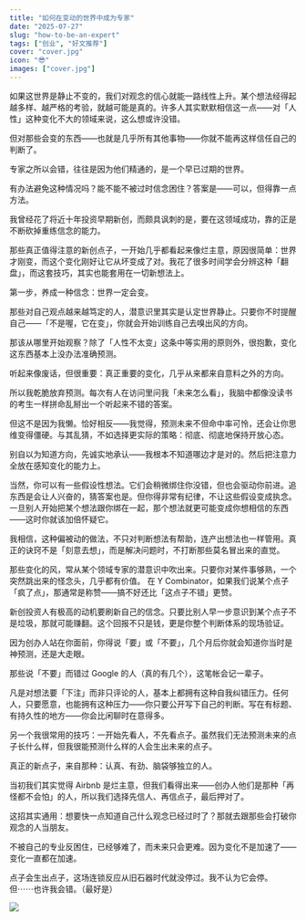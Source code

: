 ```yaml
---
title: "如何在变动的世界中成为专家"
date: "2025-07-27"
slug: "how-to-be-an-expert"
tags: ["创业", "好文推荐"]
cover: "cover.jpg"
icon: "😎"
images: ["cover.jpg"]
---
```

如果这世界是静止不变的，我们对观念的信心就能一路线性上升。某个想法经得起越多样、越严格的考验，就越可能是真的。许多人其实默默相信这一点——对「人性」这种变化不大的领域来说，这么想或许没错。



但对那些会变的东西——也就是几乎所有其他事物——你就不能再这样信任自己的判断了。



专家之所以会错，往往是因为他们精通的，是一个早已过期的世界。



有办法避免这种情况吗？能不能不被过时信念困住？答案是——可以，但得靠一点方法。



我曾经花了将近十年投资早期新创，而颇具讽刺的是，要在这领域成功，靠的正是不断砍掉重练信念的能力。



那些真正值得注意的新创点子，一开始几乎都看起来像烂主意，原因很简单：世界才刚变，而这个变化刚好让它从坏变成了对。我花了很多时间学会分辨这种「翻盘」，而这套技巧，其实也能套用在一切新想法上。



第一步，养成一种信念：世界一定会变。



那些对自己观点越来越笃定的人，潜意识里其实是认定世界静止。只要你不时提醒自己——「不是喔，它在变」，你就会开始训练自己去嗅出风的方向。



那该从哪里开始观察？除了「人性不太变」这条中等实用的原则外，很抱歉，变化这东西基本上没办法准确预测。



听起来像废话，但很重要：真正重要的变化，几乎从来都来自意料之外的方向。



所以我乾脆放弃预测。每次有人在访问里问我「未来怎么看」，我脑中都像没读书的考生一样拼命乱掰出一个听起来不错的答案。



但这不是因为我懒。恰好相反——我觉得，预测未来不但命中率可怜，还会让你思维变得僵硬。与其乱猜，不如选择更实际的策略：彻底、彻底地保持开放心态。



别自以为知道方向，先诚实地承认——我根本不知道哪边才是对的。然后把注意力全放在感知变化的能力上。



当然，你可以有一些假设性想法。它们会稍微绑住你没错，但也会驱动你前进。追东西是会让人兴奋的，猜答案也是。但你得非常有纪律，不让这些假设变成执念。
一旦别人开始把某个想法跟你绑在一起，那个想法就更可能变成你想相信的东西——这时你就该加倍怀疑它。



我相信，这种偏被动的做法，不只对判断想法有帮助，连产出想法也一样管用。真正的诀窍不是「刻意去想」，而是解决问题时，不打断那些莫名冒出来的直觉。



那些变化的风，常从某个领域专家的潜意识中吹出来。只要你对某件事够熟，一个突然跳出来的怪念头，几乎都有价值。
在 Y Combinator，如果我们说某个点子「疯了点」，那通常是称赞——搞不好还比「这点子不错」更赞。



新创投资人有极高的动机要刷新自己的信念。只要比别人早一步意识到某个点子不是垃圾，那就可能赚翻。这个回报不只是钱，更是你整个判断体系的现场验证。



因为创办人站在你面前，你得说「要」或「不要」，几个月后你就会知道你当时是神预测，还是大走眼。



那些说「不要」而错过 Google 的人（真的有几个），这笔帐会记一辈子。



凡是对想法要「下注」而非只评论的人，基本上都拥有这种自我纠错压力。任何人，只要愿意，也能拥有这种压力——你只要公开写下自己的判断。写在有标题、有持久性的地方——你会比闲聊时在意得多。



另一个我很常用的技巧：一开始先看人，不先看点子。虽然我们无法预测未来的点子长什么样，但我很能预测什么样的人会生出未来的点子。



真正的新点子，来自那种：认真、有劲、脑袋够独立的人。



当初我们其实觉得 Airbnb 是烂主意，但我们看得出来——创办人他们是那种「再怪都不会怕」的人，所以我们选择先信人、再信点子，最后押对了。



这招其实通用：想要快一点知道自己什么观念已经过时了？那就去跟那些会打破你观念的人当朋友。



不被自己的专业反困住，已经够难了，而未来只会更难。因为变化不是加速了——变化一直都在加速。



点子会生出点子，这场连锁反应从旧石器时代就没停过。我不认为它会停。
但⋯⋯也许我会错。（最好是）




![](https://prod-files-secure.s3.us-west-2.amazonaws.com/112d0858-5090-4d34-a606-b75eb8d65fd2/46476355-9cf3-4e99-9b7a-3531bc426380/1000202064.png?X-Amz-Algorithm=AWS4-HMAC-SHA256&X-Amz-Content-Sha256=UNSIGNED-PAYLOAD&X-Amz-Credential=ASIAZI2LB466RLA2SB7C%2F20250813%2Fus-west-2%2Fs3%2Faws4_request&X-Amz-Date=20250813T221346Z&X-Amz-Expires=3600&X-Amz-Security-Token=IQoJb3JpZ2luX2VjEO3%2F%2F%2F%2F%2F%2F%2F%2F%2F%2FwEaCXVzLXdlc3QtMiJHMEUCIE7Cs8q2HgncK46m%2BZeLdBROMXSbWZMVZzB7QDYjFAsMAiEAurzIvcy3xVDRtLCNVaQbriPrRj36jkzdSDhiw7DeMlcq%2FwMINhAAGgw2Mzc0MjMxODM4MDUiDJyx5k8RMlg0Rhlx8yrcA4uZRS68pV%2Fa%2FHLsjXxf5u%2BWRsMwbpbwHcxKooV9dPKKYu%2FVSdKZiYZysyB1xC7f2kq%2FDil3R5bFvm%2Fe2f%2BhI5lnh5U%2BfQdUEKc3h5eR6B0p9X3mJZ2dqgnP9KXjFN%2F1lb7Y%2BNu4j7eJ7DIaKxRObi8WDMprT52ev8aGPeTGokK3%2FFfGjMtqeKXItPAXu%2BC%2FPaUCVvxiTGAHjqVfhpIJhc21wmDbkSUVo7VxjhHsEUCfpVt9Lb2PmfYcafGuBWKQKeDrB8dspxoaDuYv3s4vyK3St%2FuAj4QSwax393tFUMMpK1bd4eaKEM1Z0pWZhdFJPEuVsJk7kKHrzrL2t4uEYStnf7UK2TPKtAAfQ1too0zagO%2FmhMd4fOirAbObxH9AD8HzFjeSH8nggr3brJsNo%2BtfVxMnKi8rzsQxAlHshSt%2BDOtUQKtb7ykDWyJRDzZIdfG1wwF60TqSZPouvOROz18DlzfH2jd%2BvtN4%2F1sk2GAE3Pyf9QFiuMRpIVisLwKBV8L2TSbwvWWdjA9gP03KZxNVF1tZgDlllJHFmLuxFcBqO0YXmA0pTwbLZMOsikwvc0Z4ZHrcS7Al3bdt%2FwoCHC6Rx%2B2kyntA5bJdUPtAbN8YOazLpTs2fZ21A0nKMOb088QGOqUBLOSE8qFyyqoyYVw9ALwN5im2IlOJUSGKIHxwwXcfcsuSIm6AiBefBU%2FemK8S8I6P7s4Up8%2FuFVB0CCHRWwIneazVcToLcrEjp9c4dKMtqtl%2F%2FlcKnnhi5NUSlBO7JXaqa3WLxIizKDAT9giMawitbyguFeVg29UDGh%2FJJqAFF2xWorvcCIK7SHWp1pWcOhQ75NSBrNTSbuuiVu3kicpLGuzp662b&X-Amz-Signature=14c5f9d1abd3ee424b43c2d4e0caa12e1c6080c809d95925cc1d4a8529f9efbc&X-Amz-SignedHeaders=host&x-amz-checksum-mode=ENABLED&x-id=GetObject)

